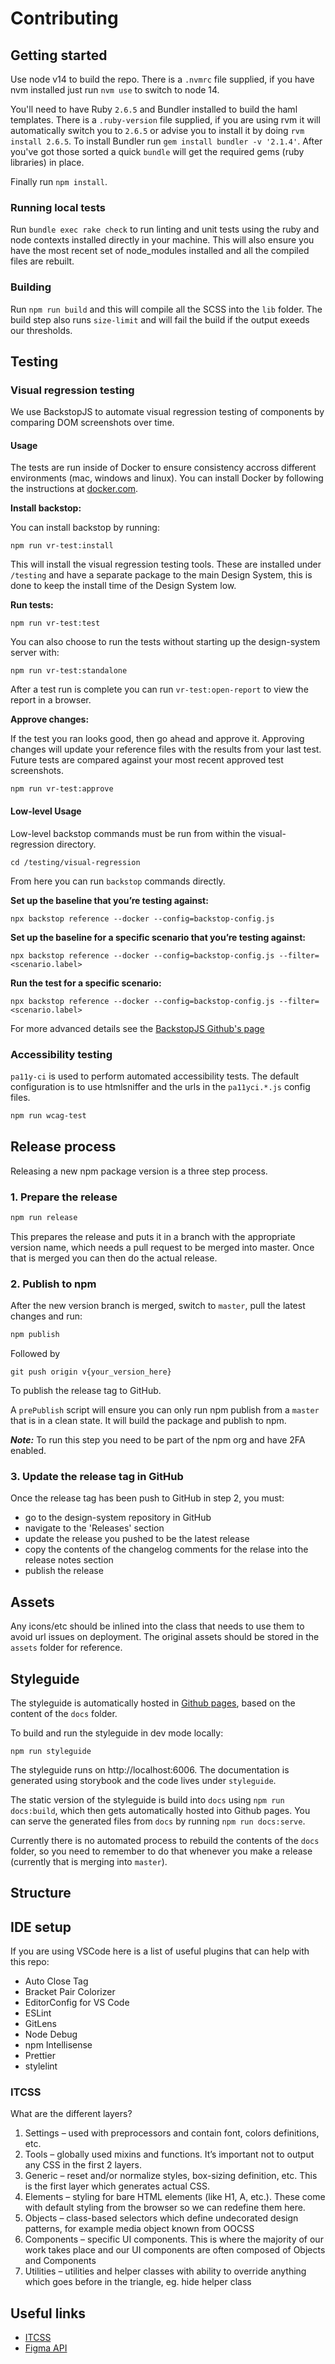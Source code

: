 # Contributing

## Getting started

Use node v14 to build the repo. There is a `.nvmrc` file supplied, if you have nvm installed just run `nvm use` to switch to node 14.

You'll need to have Ruby `2.6.5` and Bundler installed to build the haml templates. There is a `.ruby-version` file supplied,
if you are using rvm it will automatically switch you to `2.6.5` or advise you to install it by doing `rvm install 2.6.5`.
To install Bundler run `gem install bundler -v '2.1.4'`. After you've got those sorted a quick `bundle` will get the required gems (ruby libraries) in place.

Finally run `npm install`.

### Running local tests

Run `bundle exec rake check` to run linting and unit tests using the ruby and node contexts installed directly in your machine. This will also ensure you have the most recent set of node_modules installed and all the compiled files are rebuilt.

### Building

Run `npm run build` and this will compile all the SCSS into the `lib` folder. The build step also runs `size-limit` and will fail the build if the output exeeds our thresholds.

## Testing

### Visual regression testing

We use BackstopJS to automate visual regression testing of components by comparing DOM screenshots over time.

#### Usage

The tests are run inside of Docker to ensure consistency accross different environments (mac, windows and linux). You can install Docker by following the instructions at [docker.com](https://www.docker.com/products/docker-desktop).

**Install backstop:**

You can install backstop by running:

```
npm run vr-test:install
```

This will install the visual regression testing tools. These are installed under `/testing` and have a separate package to the main Design System, this is done to keep the install time of the Design System low.

**Run tests:**

```
npm run vr-test:test
```

You can also choose to run the tests without starting up the design-system server with:

```
npm run vr-test:standalone
```

After a test run is complete you can run `vr-test:open-report` to view the report in a browser.

**Approve changes:**

If the test you ran looks good, then go ahead and approve it. Approving changes will update your reference files with the results from your last test. Future tests are compared against your most recent approved test screenshots.

```
npm run vr-test:approve
```

#### Low-level Usage

Low-level backstop commands must be run from within the visual-regression directory.

```
cd /testing/visual-regression
```

From here you can run `backstop` commands directly.

**Set up the baseline that you’re testing against:**

```
npx backstop reference --docker --config=backstop-config.js
```

**Set up the baseline for a specific scenario that you’re testing against:**

```
npx backstop reference --docker --config=backstop-config.js --filter=<scenario.label>
```

**Run the test for a specific scenario:**

```
npx backstop reference --docker --config=backstop-config.js --filter=<scenario.label>
```

For more advanced details see the [BackstopJS Github's page](https://github.com/garris/BackstopJS)

### Accessibility testing

`pa11y-ci` is used to perform automated accessibility tests. The default configuration is to use htmlsniffer and the urls in the `pa11yci.*.js` config files.

```sh
npm run wcag-test
```

## Release process

Releasing a new npm package version is a three step process.

### 1. Prepare the release

```sh
npm run release
```

This prepares the release and puts it in a branch with the appropriate version name, which needs a pull request to be merged into master. Once that is merged you can then do the actual release.

### 2. Publish to npm

After the new version branch is merged, switch to `master`, pull the latest changes and run:

```sh
npm publish
```

Followed by

```
git push origin v{your_version_here}
```

To publish the release tag to GitHub.

A `prePublish` script will ensure you can only run npm publish from a `master` that is in a clean state. It will build the package and publish to npm.

**_Note:_** To run this step you need to be part of the npm org and have 2FA enabled.

### 3. Update the release tag in GitHub

Once the release tag has been push to GitHub in step 2, you must:

- go to the design-system repository in GitHub
- navigate to the 'Releases' section
- update the release you pushed to be the latest release
- copy the contents of the changelog comments for the relase into the release notes section
- publish the release

## Assets

Any icons/etc should be inlined into the class that needs to use them to avoid url issues on deployment. The original assets should be stored in the `assets` folder for reference.

## Styleguide

The styleguide is automatically hosted in [Github pages](https://citizensadvice.github.io/design-system-testing/), based on the content of the `docs` folder.

To build and run the styleguide in dev mode locally:

```
npm run styleguide
```

The styleguide runs on http://localhost:6006. The documentation is generated using storybook and the code lives under `styleguide`.

The static version of the styleguide is build into `docs` using `npm run docs:build`, which then gets automatically hosted into Github pages. You can serve the generated files from `docs` by running `npm run docs:serve`.

Currently there is no automated process to rebuild the contents of the `docs` folder, so you need to remember to do that whenever you make a release (currently that is merging into `master`).

## Structure

## IDE setup

If you are using VSCode here is a list of useful plugins that can help with this repo:

- Auto Close Tag
- Bracket Pair Colorizer
- EditorConfig for VS Code
- ESLint
- GitLens
- Node Debug
- npm Intellisense
- Prettier
- stylelint

### ITCSS

What are the different layers?

1. Settings – used with preprocessors and contain font, colors definitions, etc.
2. Tools – globally used mixins and functions. It’s important not to output any CSS in the first 2 layers.
3. Generic – reset and/or normalize styles, box-sizing definition, etc. This is the first layer which generates actual CSS.
4. Elements – styling for bare HTML elements (like H1, A, etc.). These come with default styling from the browser so we can redefine them here.
5. Objects – class-based selectors which define undecorated design patterns, for example media object known from OOCSS
6. Components – specific UI components. This is where the majority of our work takes place and our UI components are often composed of Objects and Components
7. Utilities – utilities and helper classes with ability to override anything which goes before in the triangle, eg. hide helper class

## Useful links

- [ITCSS](https://www.xfive.co/blog/itcss-scalable-maintainable-css-architecture/)
- [Figma API](https://blog.prototypr.io/design-tokens-with-figma-aef25c42430f)
